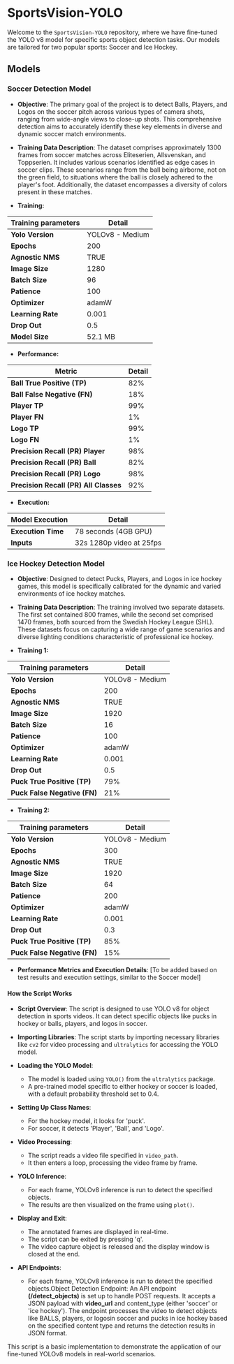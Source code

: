 # SportsVision-YOLO

Welcome to the `SportsVision-YOLO` repository, where we have fine-tuned the YOLO v8 model for specific sports object detection tasks. Our models are tailored for two popular sports: Soccer and Ice Hockey.

## Models

### Soccer Detection Model
- **Objective**: The primary goal of the project is to detect Balls, Players, and Logos on the soccer pitch across various types of camera shots, ranging from wide-angle views to close-up shots. This comprehensive detection aims to accurately identify these key elements in diverse and dynamic soccer match environments.

- **Training Data Description**: The dataset comprises approximately 1300 frames from soccer matches across Eliteserien, Allsvenskan, and Toppserien. It includes various scenarios identified as edge cases in soccer clips. These scenarios range from the ball being airborne, not on the green field, to situations where the ball is closely adhered to the player's foot. Additionally, the dataset encompasses a diversity of colors present in these matches.


- **Training:** 

| Training parameters              | Detail                                      |
|----------------------------------|---------------------------------------------|
| **Yolo Version**                 | YOLOv8 - Medium                             |
| **Epochs**                       | 200                                         |
| **Agnostic NMS**                 | TRUE                                        |
| **Image Size**                   | 1280                                        |
| **Batch Size**                   | 96                                          |
| **Patience**                     | 100                                         |
| **Optimizer**                    | adamW                                       |
| **Learning Rate**                | 0.001                                       |
| **Drop Out**                     | 0.5                                         |
| **Model Size**                   | 52.1 MB                                     |

- **Performance:** 

| Metric                           | Detail                                      |
|----------------------------------|---------------------------------------------|
| **Ball True Positive (TP)**      | 82%                                         |
| **Ball False Negative (FN)**     | 18%                                         |
| **Player TP**                    | 99%                                         |
| **Player FN**                    | 1%                                          |
| **Logo TP**                      | 99%                                         |
| **Logo FN**                      | 1%                                          |
| **Precision Recall (PR) Player** | 98%                                         |
| **Precision Recall (PR) Ball**   | 82%                                         |
| **Precision Recall (PR) Logo**   | 98%                                         |
| **Precision Recall (PR) All Classes** | 92%                                  |

- **Execution:** 

| Model Execution                  | Detail                                      |
|----------------------------------|---------------------------------------------|
| **Execution Time**               | 78 seconds (4GB GPU)           |
| **Inputs**                       | 32s 1280p video at 25fps |

<!--- ##### Link to the training sheet: https://docs.google.com/spreadsheets/d/1MXJZbh9JmHIsDejrBAAIB73V_QeDird1ET3RopYXqP4/edit?usp=sharing --->



### Ice Hockey Detection Model
- **Objective**: Designed to detect Pucks, Players, and Logos in ice hockey games, this model is specifically calibrated for the dynamic and varied environments of ice hockey matches.

- **Training Data Description**: The training involved two separate datasets. The first set contained 800 frames, while the second set comprised 1470 frames, both sourced from the Swedish Hockey League (SHL). These datasets focus on capturing a wide range of game scenarios and diverse lighting conditions characteristic of professional ice hockey.

- **Training 1:** 

| Training parameters              | Detail                                      |
|----------------------------------|---------------------------------------------|  
| **Yolo Version**                 | YOLOv8 - Medium                             |
| **Epochs**                       | 200                                         |
| **Agnostic NMS**                 | TRUE                                        |
| **Image Size**                   | 1920                                        |
| **Batch Size**                   | 16                                          |
| **Patience**                     | 100                                         |
| **Optimizer**                    | adamW                                       |
| **Learning Rate**                | 0.001                                       |
| **Drop Out**                     | 0.5                                         |
| **Puck True Positive (TP)**      | 79%                                         |
| **Puck False Negative (FN)**     | 21%                                         |

- **Training 2:** 

| Training parameters              | Detail                                      |
|----------------------------------|---------------------------------------------|
| **Yolo Version**                 | YOLOv8 - Medium                             |
| **Epochs**                       | 300                                         |
| **Agnostic NMS**                 | TRUE                                        |
| **Image Size**                   | 1920                                        |
| **Batch Size**                   | 64                                          |
| **Patience**                     | 200                                         |
| **Optimizer**                    | adamW                                       |
| **Learning Rate**                | 0.001                                       |
| **Drop Out**                     | 0.3                                         |
| **Puck True Positive (TP)**      | 85%                                         |
| **Puck False Negative (FN)**     | 15%                                         |

- **Performance Metrics and Execution Details**: [To be added based on test results and execution settings, similar to the Soccer model]

<!--- ##### Link to the training sheet: https://docs.google.com/spreadsheets/d/1AjyZic49A3KF9BOXiTQVdbmHqwF5O7O3yZJdFem0xk8/edit?usp=drive_link --->

#### How the Script Works
- **Script Overview**: The script is designed to use YOLO v8 for object detection in sports videos. It can detect specific objects like pucks in hockey or balls, players, and logos in soccer.

- **Importing Libraries**: The script starts by importing necessary libraries like `cv2` for video processing and `ultralytics` for accessing the YOLO model.

- **Loading the YOLO Model**:
  - The model is loaded using `YOLO()` from the `ultralytics` package.
  - A pre-trained model specific to either hockey or soccer is loaded, with a default probability threshold set to 0.4.

- **Setting Up Class Names**: 
  - For the hockey model, it looks for 'puck'.
  - For soccer, it detects 'Player', 'Ball', and 'Logo'.

- **Video Processing**:
  - The script reads a video file specified in `video_path`.
  - It then enters a loop, processing the video frame by frame.

- **YOLO Inference**:
  - For each frame, YOLOv8 inference is run to detect the specified objects.
  - The results are then visualized on the frame using `plot()`.

- **Display and Exit**:
  - The annotated frames are displayed in real-time.
  - The script can be exited by pressing 'q'.
  - The video capture object is released and the display window is closed at the end.
    
- **API Endpoints**:
  - For each frame, YOLOv8 inference is run to detect the specified objects.Object Detection Endpoint: An API endpoint **(/detect_objects)** is set up to handle 
    POST requests. It accepts a JSON payload with **video_url** and content_type (either 'soccer' or 'ice hockey'). The endpoint processes the video to detect 
    objects like BALLS, players, or logosin soccer and pucks in ice hockey based on the specified content type and returns the detection results in JSON format.

This script is a basic implementation to demonstrate the application of our fine-tuned YOLOv8 models in real-world scenarios. 


